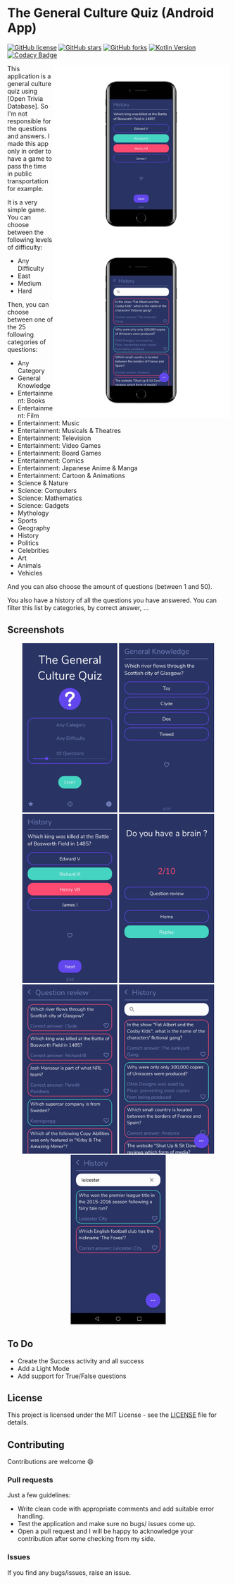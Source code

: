 # The General Culture Quiz (Android App)

[![GitHub license](https://img.shields.io/github/license/AlexandreLadriere/Android_The-general-culture-quiz.svg)](https://github.com/AlexandreLadriere/Android_The-general-culture-quiz/blob/master/LICENSE)
[![GitHub stars](https://img.shields.io/github/stars/AlexandreLadriere/Android_The-general-culture-quiz)](https://github.com/AlexandreLadriere/Android_The-general-culture-quiz/stargazers)
[![GitHub forks](https://img.shields.io/github/forks/AlexandreLadriere/Android_The-general-culture-quiz.svg)](https://github.com/AlexandreLadriere/Android_The-general-culture-quiz)
[![Kotlin Version](https://img.shields.io/badge/kotlin-1.3.61-blue.svg)](http://kotlinlang.org/)
[![Codacy Badge](https://api.codacy.com/project/badge/Grade/990771c89e444ba18204ad8ed855bca0)](https://www.codacy.com/manual/alexandre.ladriere77/Android_The-general-culture-quiz?utm_source=github.com&amp;utm_medium=referral&amp;utm_content=AlexandreLadriere/Android_The-general-culture-quiz&amp;utm_campaign=Badge_Grade)

<div>
<img alt="mockup.jpg" src="demo/mockup.png" width="400" height="400" align = "right"/>
<img alt="mockup2.jpg" src="demo/mockup2.png" width="400" height="400" align = "right"/>
This application is a general culture quiz using [Open Trivia Database]. So I'm not responsible for the questions and answers.
I made this app only in order to have a game to pass the time in public transportation for example. 

It is a very simple game. You can choose between the following levels of difficulty:
-   Any Difficulty
-   East
-   Medium
-   Hard

Then, you can choose between one of the 25 following categories of questions:
-   Any Category
-   General Knowledge
-   Entertainment: Books
-   Entertainment: Film
-   Entertainment: Music
-   Entertainment: Musicals & Theatres
-   Entertainment: Television
-   Entertainment: Video Games
-   Entertainment: Board Games
-   Entertainment: Comics
-   Entertainment: Japanese Anime & Manga
-   Entertainment: Cartoon & Animations
-   Science & Nature
-   Science: Computers
-   Science: Mathematics
-   Science: Gadgets
-   Mythology
-   Sports
-   Geography
-   History
-   Politics
-   Celebrities
-   Art
-   Animals
-   Vehicles
    
And you can also choose the amount of questions (between 1 and 50).

You also have a history of all the questions you have answered. You can filter this list by categories, by correct answer, ...
</div>

## Screenshots
<div align="center">
<img alt="main.jpg" src="demo/main.jpg" width="216" height="384" /> 
<img alt="question.jpg" src="demo/question.jpg" width="216" height="384" />
<img alt="question_response.jpg" src="demo/question_response.jpg" width="216" height="384" /> 
<img alt="score.jpg" src="demo/score.jpg" width="216" height="384" />
<img alt="question_review.jpg" src="demo/question_review.jpg" width="216" height="384" />
<img alt="history.jpg" src="demo/history.jpg" width="216" height="384" />  
<img alt="search_history.jpg" src="demo/search_history.jpg" width="216" height="384" /> 
</div>

## To Do
-   Create the Success activity and all success
-   Add a Light Mode
-   Add support for True/False questions

## License
This project is licensed under the MIT License - see the [LICENSE] file for details.

## Contributing
Contributions are welcome :smile:

### Pull requests
Just a few guidelines:
-   Write clean code with appropriate comments and add suitable error handling.
-   Test the application and make sure no bugs/ issues come up.
-   Open a pull request and I will be happy to acknowledge your contribution after some checking from my side.

### Issues
If you find any bugs/issues, raise an issue.

  [LICENSE]: <LICENSE>
  [Open Trivia Database]: <https://opentdb.com/>